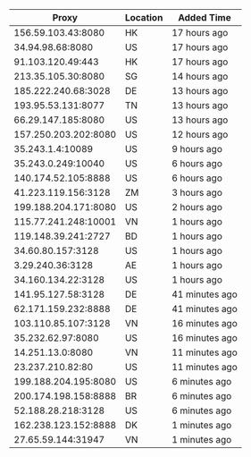 | Proxy | Location | Added Time |
|---------|----------|------------|
| 156.59.103.43:8080 | HK | 17 hours ago |
| 34.94.98.68:8080 | US | 17 hours ago |
| 91.103.120.49:443 | HK | 17 hours ago |
| 213.35.105.30:8080 | SG | 14 hours ago |
| 185.222.240.68:3028 | DE | 13 hours ago |
| 193.95.53.131:8077 | TN | 13 hours ago |
| 66.29.147.185:8080 | US | 13 hours ago |
| 157.250.203.202:8080 | US | 12 hours ago |
| 35.243.1.4:10089 | US | 9 hours ago |
| 35.243.0.249:10040 | US | 6 hours ago |
| 140.174.52.105:8888 | US | 6 hours ago |
| 41.223.119.156:3128 | ZM | 3 hours ago |
| 199.188.204.171:8080 | US | 2 hours ago |
| 115.77.241.248:10001 | VN | 1 hours ago |
| 119.148.39.241:2727 | BD | 1 hours ago |
| 34.60.80.157:3128 | US | 1 hours ago |
| 3.29.240.36:3128 | AE | 1 hours ago |
| 34.160.134.22:3128 | US | 1 hours ago |
| 141.95.127.58:3128 | DE | 41 minutes ago |
| 62.171.159.232:8888 | DE | 41 minutes ago |
| 103.110.85.107:3128 | VN | 16 minutes ago |
| 35.232.62.97:8080 | US | 16 minutes ago |
| 14.251.13.0:8080 | VN | 11 minutes ago |
| 23.237.210.82:80 | US | 11 minutes ago |
| 199.188.204.195:8080 | US | 6 minutes ago |
| 200.174.198.158:8888 | BR | 6 minutes ago |
| 52.188.28.218:3128 | US | 6 minutes ago |
| 162.238.123.152:8888 | DK | 1 minutes ago |
| 27.65.59.144:31947 | VN | 1 minutes ago |
